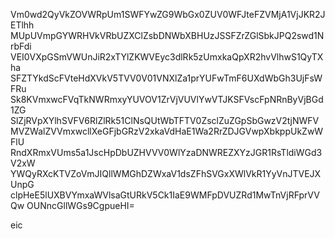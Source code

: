 Vm0wd2QyVkZOVWRpUm1SWFYwZG9WbGx0ZUV0WFJteFZVMjA1VjJKR2JETlhh
MUpUVmpGYWRHVkVRbUZXClZsbDNWbXBHUzJSSFZrZGlSbkJPQ2swd1NrbFdi
VEI0VXpGSmVWUnJiR2xTYlZKWVEyc3dlRk5zUmxkaQpXR2hvVlhwS1QyTXha
SFZTYkdScFVteHdXVkV5TVV0V01VNXlZa1prYUFwTmF6UXdWbGh3UjFsWFRu
Sk8KVmxwcFVqTkNWRmxyYUVOV1ZrVjVUVlYwVTJKSFVscFpNRnByVjBGd1ZG
SlZjRVpXYlhSVFV6RlZlRk51ClNsQUtWbTFTV0ZsclZuZGpSbGwzV2tjNWFV
MVZWalZVVmxwcllXeGFjbGRzV2xkaVdHaE1Wa2RrZDJGVwpXbkppUkZwWFlU
RndXRmxVUms5a1JscHpDbUZHVVV0WlYzaDNWREZXYzJGR1RsTldiWGd3V2xW
YWQyRXcKTVZoVmJIQllWMGhDZWxaV1dsZFhSVGxXWlVkR1YyVnJTVEJXUnpG
clpHeE5lUXBVYmxaWVlsaGtURkV5Ck1IaE9WMFpDVUZRd1MwTnVjRFprVVQw
OUNncGllWGs9CgpueHI=

eic